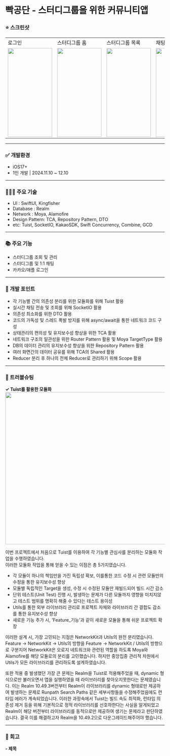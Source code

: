 # 빡공단 - 스터디그룹을 위한 커뮤니티앱 

### ⭐️ 스크린샷

<table>
  <tr>
    <td>로그인</td>
    <td>스터디그룹 홈</td>
    <td>스터디그룹 목록</td>
    <td>채팅</td>
    <td>DM</td>
  </tr>
<tr line-height:0>
  <td><img src="https://github.com/user-attachments/assets/464c24b3-1ffb-4b24-8ccb-af9b212e32be" width="140" height="280"></td>
  <td><img src="https://github.com/user-attachments/assets/9c4e6417-c6c7-4fd8-8327-acdd0e6a73ff" width="140" height="280"></td>
  <td><img src="https://github.com/user-attachments/assets/edd6ba2f-8920-42fb-819d-64ae9a5e3851" width="140" height="280"></td>
  <td><img src="https://github.com/user-attachments/assets/a51f01de-2583-4b5b-a3b1-a6abf7c6d788" width="140" height="280"></td>
  <td><img src="https://github.com/user-attachments/assets/3c9a215a-5781-41c0-91c9-011977ae4dd7" width="140" height="280"></td>  
</tr>
</table>

---

### ✅ 개발환경

- iOS17+
- 1인 개발 | 2024.11.10 ~ 12.10

---

### 👩🏼‍💻 주요 기술

- UI : SwiftUI, Kingfisher
- Database : Realm
- Network : Moya, Alamofire
- Design Pattern: TCA, Repository Pattern, DTO
- etc: Tuist, SocketIO, KakaoSDK, Swift Concurrency, Combine, GCD

---

### 📚 주요 기능

- 스터디그룹 조회 및 관리
- 스터디그룹 및 1:1 채팅
- 카카오/애플 로그인

---

### 🧐 개발 포인트

- 각 기능별 간의 의존성 분리를 위한 모듈화를 위해 Tuist 활용
- 실시간 채팅 전송 및 조회를 위해 SocketIO 활용
- 의존성 최소화를 위한 DTO 활용
- 코드의 가독성 및 스레드 폭발 방지를 위해 async/await을 통한 네트워크 코드 구성
- 상태관리의 편의성 및 유지보수성 향상을 위한 TCA 활용
- 네트워크 구조의 일관성을 위한 Router Pattern 활용 및 Moya TargetType 활용
- DB의 데이터 관리의 유지보수성 향상을 위한 Repository Pattern 활용
- 여러 화면간의 데이터 공유를 위해 TCA의 Shared 활용
- Reducer 분리 후 하나의 전체 Reducer로 관리하기 위해 Scope 활용

---

### 🚨 트러블슈팅

**✓ Tuist를 활용한 모듈화**
<br>
<img src="https://github.com/user-attachments/assets/80c3f51b-95f3-4052-a6c9-3c426ccdaf09" width="640" height="480">
<br>

이번 프로젝트에서 처음으로 Tuist를 이용하여 각 기능별 관심사를 분리하는 모듈화 작업을 수행하였습니다. <br>
이러한 모듈화 작업을 통해 얻을 수 있는 이점은 총 5가지였습니다.
- 각 모듈이 하나의 책임만을 가진 독립성 확보, 이를통한 코드 수정 시 관련 모듈만의 수정을 통한 유지보수성 향상
- 모듈별 독립적인 Target을 생성, 수정 시 수정된 모듈만 재빌드되어 빌드 시간 감소
- 단위 테스트(Unit Test) 진행 시, 발생하는 문제가 다른 모듈까지 영향을 미치지않고 테스트 범위를 명확히 해줄 수 있다는 테스트 용이성
- Utils를 통한 외부 라이브러리 관리로 프로젝트 자체와 라이브러리 간 결합도 감소를 통한 유지보수성 향상
- 새로운 기능 추가 시, 'Feature_기능'과 같이 새로운 모듈을 통해 쉬운 프로젝트 확장 

이러한 설계 시, 가장 고민되는 지점은 NetworkKit과 Utils의 완전 분리였습니다.
Feature -> NetworkKit -> Utils의 방향을 Feature -> NetworkKit / Utils의 방향으로 구분지어 NetworkKit은 오로지 네트워크와 관련된 역할을 하도록 Moya와 Alamofire를 해당 모듈로의 분리를 고민했습니다.
하지만 중앙집중 관리적 차원에서 Utils가 모든 라이브러리를 관리하도록 설계하였습니다. 

또한 적용 중 발생했던 가장 큰 문제는 Realm을 Tuist로 적용해주었을 때, dynamic 형식으로만 불러오면서 앱을 실행하였을 때 라이브러리를 찾아오지못한다는 문제였습니다.
이는 Realm 10.49.3버전부터 Realm이 라이브러리를 dynamic 형태로만 제공하여 발생하는 문제로 Runpath Search Paths 같은 세부사항들을 수정해주었음에도 런타임 에러가 계속되었습니다.
이러한 과정속에서 Tuist는 빌드 속도 최적화, 런타임 의존성 제거 등을 위해 기본적으로 정적 라이브러리를 선호하한다는 사실을 알게되었고 Realm이 해당 버전부터 라이브러리를 동적으로만 제공하여 생기는 문제라고 판단하였습니다.
결국 이를 해결하고자 Realm을 10.49.2으로 다운그레이드해주어야 했습니다. 

---


### 👏 회고

**- 제목**
<br>

<br>

